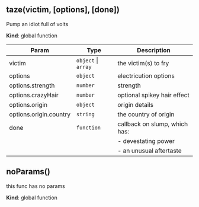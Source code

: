 <a name="taze"></a>
## taze(victim, [options], [done])
Pump an idiot full of volts

**Kind**: global function  

| Param                  | Type                    | Description                                                               |
| ---------------------- | ----------------------- | ------------------------------------------------------------------------- |
| victim                 | `object` &#124; `array` | the victim(s) to fry                                                      |
| options                | `object`                | electricution options                                                     |
| options.strength       | `number`                | strength                                                                  |
| options.crazyHair      | `number`                | optional spikey hair effect                                               |
| options.origin         | `object`                | origin details                                                            |
| options.origin.country | `string`                | the country of origin                                                     |
| done                   | `function`              | callback on slump, which has:                                             |
|                        |                         | - devestating power                                                       |
|                        |                         | - an unusual aftertaste                                                   |


<a name="noParams"></a>
## noParams()
this func has no params

**Kind**: global function


